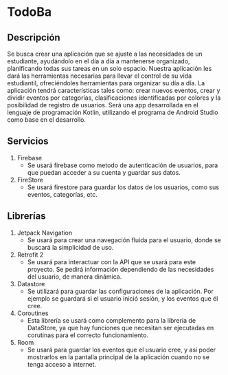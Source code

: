 # TodoBa

## Descripción
Se busca crear una aplicación que se ajuste a las necesidades de un estudiante, ayudándolo en el día a día a mantenerse organizado, planificando todas sus tareas en un solo espacio. Nuestra aplicación les dará las herramientas necesarias para llevar el control de su vida estudiantil, ofreciéndoles herramientas para organizar su día a día. La aplicación tendrá características tales como: crear nuevos eventos, crear y dividir eventos por categorías, clasificaciones identificadas por colores y la posibilidad de registro de usuarios. Será una app desarrollada en el lenguaje de programación Kotlin, utilizando el programa de Android Studio como base en el desarrollo. 

## Servicios
1. Firebase
   - Se usará firebase como metodo de autenticación de usuarios, para que puedan acceder a su cuenta y guardar sus datos.
2. FireStore
   - Se usará firestore para guardar los datos de los usuarios, como sus eventos, categorías, etc.


## Librerías

1. Jetpack Navigation
    - Se usará para crear una navegación fluida para el usuario, donde se buscará la simplicidad de uso. 
2. Retrofit 2
    - Se usará para interactuar con la API que se usará para este proyecto. Se pedirá información dependiendo de las necesidades del usuario, de manera dinámica. 
3. Datastore
    - Se utilizará para guardar las configuraciones de la aplicación. Por ejemplo se guardará si el usuario inició sesión, y los eventos que él cree.
4. Coroutines
    - Esta librería se usará como complemento para la librería de DataStore, ya que hay funciones que necesitan ser ejecutadas en corutinas para el correcto funcionamiento.
5. Room
   - Se usará para guardar los eventos que el usuario cree, y así poder mostrarlos en la pantalla principal de la aplicación cuando no se tenga acceso a internet.

